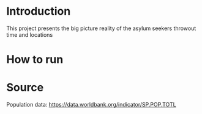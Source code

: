 # Introduction
This project presents the big picture reality of the asylum seekers throwout time and locations

# How to run


# Source 
Population data:
https://data.worldbank.org/indicator/SP.POP.TOTL
